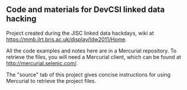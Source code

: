 ## Code and materials for DevCSI linked data hacking ##

Project created during the JISC linked data hackdays, wiki at https://mmb.ilrt.bris.ac.uk/display/ldw2011/Home.

All the code examples and notes here are in a Mercurial repository.  To retrieve the files, you will need a Mercurial client, which can be found at http://mercurial.selenic.com/.

The "source" tab of this project gives concise instructions for using Mercurial to retrieve the project files.